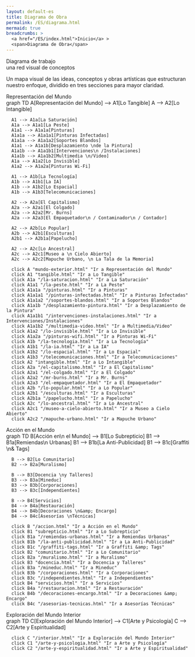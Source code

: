 ```yaml
---
layout: default-es
title: Diagrama de Obra
permalink: /ES/diagrama.html
mermaid: true
breadcrumbs: >
  <a href="/ES/index.html">Inicio</a> >
  <span>Diagrama de Obra</span>
---
```


<div class="content">
  <div class="text-container">
    <div class="titulo">Diagrama de trabajo</div>
    <div class="subtitulo">una red visual de conceptos</div>
    <div class="text-container">
      <p class="parrafo">
        Un mapa visual de las ideas, conceptos y obras artísticas que estructuran nuestro enfoque,
        dividido en tres secciones para mayor claridad.
      </p>
    </div>
  </div>
</div>


  <!-- 1) Representación del Mundo -->
  <div class="subtitulo">Representación del Mundo</div>
  <div class="mermaid">
    graph TD
      A[Representación del Mundo] --> A1[Lo Tangible]
      A --> A2[Lo Intangible]

      A1 --> A1a[La Saturación]
      A1a --> A1a1[La Peste]
      A1a1 --> A1a1a[Pinturas]
      A1a1a --> A1a1a1[Pinturas Infectadas]
      A1a1a --> A1a1a2[Soportes Blandos]
      A1a1 --> A1a1b[Desplazamiento \nde la Pintura]
      A1a1b --> A1a1b1[Intervenciones\n /Instalaciones]
      A1a1b --> A1a1b2[Multimedia \n/Video]
      A1a --> A1a2[Lo Invisible]
      A1a2 --> A1a2a[Pinturas Wi-Fi]

      A1 --> A1b[La Tecnología]
      A1b --> A1b1[La IA]
      A1b --> A1b2[Lo Espacial]
      A1b --> A1b3[Telecomunicaciones]

      A2 --> A2a[El Capitalismo]
      A2a --> A2a1[El Colgado]
      A2a --> A2a2[Mr. Burns]
      A2a --> A2a3[El Empaquetador\n / Contaminador\n / Contador]

      A2 --> A2b[Lo Popular]
      A2b --> A2b1[Esculturas]
      A2b1 --> A2b1a[Papelucho]

      A2 --> A2c[Lo Ancestral]
      A2c --> A2c1[Museo a \n Cielo Abierto]
      A2c --> A2c2[Mapuche Urbano, \n La Tala de la Memoria]

      click A "mundo-exterior.html" "Ir a Representación del Mundo"
      click A1 "tangible.html" "Ir a Lo Tangible"
      click A1a "/la-saturacion.html" "Ir a La Saturación"
      click A1a1 "/la-peste.html" "Ir a La Peste"
      click A1a1a "/pinturas.html" "Ir a Pinturas"
      click A1a1a1 "/pinturas-infectadas.html" "Ir a Pinturas Infectadas"
      click A1a1a2 "/soportes-blandos.html" "Ir a Soportes Blandos"
      click A1a1b "/desplazamiento-pintura.html" "Ir a Desplazamiento de la Pintura"
      click A1a1b1 "/intervenciones-instalaciones.html" "Ir a Intervenciones/Instalaciones"
      click A1a1b2 "/multimedia-video.html" "Ir a Multimedia/Video"
      click A1a2 "/lo-invisible.html" "Ir a Lo Invisible"
      click A1a2a "/pinturas-wifi.html" "Ir a Pinturas Wi-Fi"
      click A1b "/la-tecnologia.html" "Ir a La Tecnología"
      click A1b1 "/la-ia.html" "Ir a La IA"
      click A1b2 "/lo-espacial.html" "Ir a Lo Espacial"
      click A1b3 "/telecomunicaciones.html" "Ir a Telecomunicaciones"
      click A2 "intangible.html" "Ir a Lo Intangible"
      click A2a "/el-capitalismo.html" "Ir a El Capitalismo"
      click A2a1 "/el-colgado.html" "Ir a El Colgado"
      click A2a2 "/mr-burns.html" "Ir a Mr. Burns"
      click A2a3 "/el-empaquetador.html" "Ir a El Empaquetador"
      click A2b "/lo-popular.html" "Ir a Lo Popular"
      click A2b1 "/esculturas.html" "Ir a Esculturas"
      click A2b1a "/papelucho.html" "Ir a Papelucho"
      click A2c "/lo-ancestral.html" "Ir a Lo Ancestral"
      click A2c1 "/museo-a-cielo-abierto.html" "Ir a Museo a Cielo Abierto"
      click A2c2 "/mapuche-urbano.html" "Ir a Mapuche Urbano"
  </div>

  <!-- 2) Acción en el Mundo -->
  <div class="subtitulo">Acción en el Mundo</div>
  <div class="mermaid">
    graph TD
      B[Acción en\n el Mundo] --> B1[Lo Subrepticio]
      B1 --> B1a[Remiendas\n Urbanas]
      B1 --> B1b[La Anti-Publicidad]
      B1 --> B1c[Graffiti \n&amp; Tags]

      B --> B2[Lo Comunitario]
      B2 --> B2a[Muralismo]

      B --> B3[Docencia \ny Talleres]
      B3 --> B3a[Mineduc]
      B3 --> B3b[Corporaciones]
      B3 --> B3c[Independientes]

      B --> B4[Servicios]
      B4 --> B4a[Restauración]
      B4 --> B4b[Decoraciones \n&amp; Encargo]
      B4 --> B4c[Asesorías \nTécnicas]

      click B "/accion.html" "Ir a Acción en el Mundo"
      click B1 "subrepticio.html" "Ir a Lo Subrepticio"
      click B1a "/remiendas-urbanas.html" "Ir a Remiendas Urbanas"
      click B1b "/la-anti-publicidad.html" "Ir a La Anti-Publicidad"
      click B1c "/graffiti-tags.html" "Ir a Graffiti &amp; Tags"
      click B2 "comunitario.html" "Ir a Lo Comunitario"
      click B2a "/muralismo.html" "Ir a Muralismo"
      click B3 "docencia.html" "Ir a Docencia y Talleres"
      click B3a "/mineduc.html" "Ir a Mineduc"
      click B3b "/corporaciones.html" "Ir a Corporaciones"
      click B3c "/independientes.html" "Ir a Independientes"
      click B4 "servicios.html" "Ir a Servicios"
      click B4a "/restauracion.html" "Ir a Restauración"
      click B4b "/decoraciones-encargo.html" "Ir a Decoraciones &amp; Encargo"
      click B4c "/asesorias-tecnicas.html" "Ir a Asesorías Técnicas"
  </div>

  <!-- 3) Exploración del Mundo Interior -->
  <div class="subtitulo">Exploración del Mundo Interior</div>
  <div class="mermaid">
    graph TD
      C[Exploración del Mundo Interior] --> C1[Arte y Psicología]
      C --> C2[Arte y Espiritualidad]

      click C "/interior.html" "Ir a Exploración del Mundo Interior"
      click C1 "/arte-y-psicologia.html" "Ir a Arte y Psicología"
      click C2 "/arte-y-espiritualidad.html" "Ir a Arte y Espiritualidad"
  </div>
</div>
